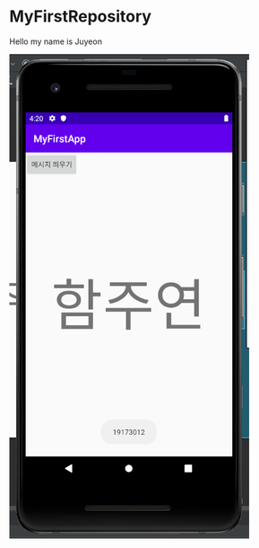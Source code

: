 # MyFirstRepository

Hello my name is Juyeon

<img width="" height="" src="./png/week_2.png"></img>
